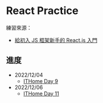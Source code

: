 # React Practice  
練習來源：
- [給初入 JS 框架新手的 React.js 入門](https://ithelp.ithome.com.tw/users/20116826/ironman/2278)

## 進度
- 2022/12/04
    - [ITHome Day 9](https://ithelp.ithome.com.tw/articles/10243347)
- 2022/12/06
    - [ITHome Day 11](https://ithelp.ithome.com.tw/articles/10244415)